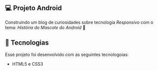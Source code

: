 ## 💻 Projeto Android

Construindo um blog de curiosidades sobre tecnologia *Responsivo* com o tema:
*História do Mascote do Android* 🤖


## 🚀 Tecnologias

Esse projeto foi desenvolvido com as seguintes tecnologoias:

- HTML5 e CSS3


